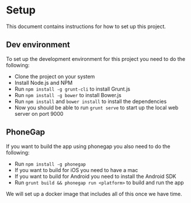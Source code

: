 Setup
=====

This document contains instructions for how to set up this project.

## Dev environment

To set up the development environment for this project you need to do the following:

- Clone the project on your system
- Install Node.js and NPM
- Run ```npm install -g grunt-cli``` to install Grunt.js
- Run ```npm install -g bower``` to install Bower.js
- Run ```npm install``` and ```bower install``` to install the dependencies
- Now you should be able to run ```grunt serve``` to start up the local web server on port 9000

## PhoneGap

If you want to build the app using phonegap you also need to do the following:

- Run ```npm install -g phonegap```
- If you want to build for iOS you need to have a mac
- If you want to build for Android you need to install the Android SDK
- Run ```grunt build && phonegap run <platform>``` to build and run the app

We will set up a docker image that includes all of this once we have time.